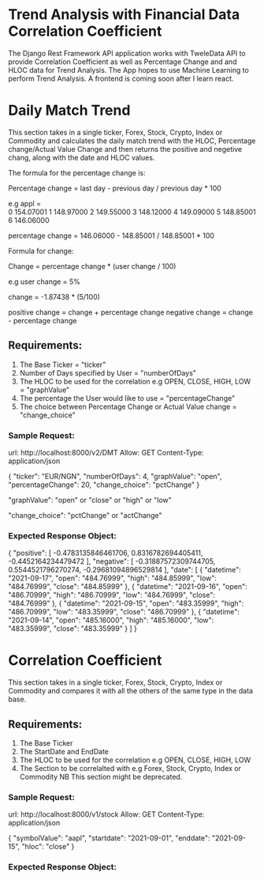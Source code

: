 # Trend Analysis with Financial Data Correlation Coefficient
The Django Rest Framework API application works with TweleData API to provide Correlation Coefficient as well as Percentage Change and and HLOC data for Trend Analysis.
The App hopes to use Machine Learning to perform Trend Analysis. A frontend is coming soon after I learn react.

# Daily Match Trend
This section takes in a single ticker, Forex, Stock, Crypto, Index or Commodity and calculates the daily match trend with the HLOC, Percentage change/Actual Value Change and then returns the positive and negetive chang, along with the date and HLOC values.

The formula for the percentage change is:

Percentage change = last day - previous day / previous day * 100

e.g appl =  
0    154.07001
1    148.97000
2    149.55000
3    148.12000
4    149.09000
5    148.85001
6    146.06000

percentage change = 146.06000 - 148.85001 / 148.85001 * 100

Formula for change:

Change = percentage change * (user change / 100)

e.g user change = 5%

change = -1.87438 * (5/100)

positive change = change + percentage change
negative change = change - percentage change

## Requirements:
1. The Base Ticker = "ticker"
2. Number of Days specified by User = "numberOfDays"
3. The HLOC to be used for the correlation e.g OPEN, CLOSE, HIGH, LOW = "graphValue"
4. The percentage the User would like to use = "percentageChange"
5. The choice between Percentage Change or Actual Value change = "change_choice"

### Sample Request:
url: http://localhost:8000/v2/DMT 
Allow: GET
Content-Type: application/json

{
    "ticker": "EUR/NGN",
    "numberOfDays": 4,
    "graphValue": "open",
    "percentageChange": 20,
    "change_choice": "pctChange"
}

"graphValue": "open" or "close" or "high" or "low"

"change_choice": "pctChange" or "actChange"

### Expected Response Object: 

{
    "positive": [
        -0.4783135846461706,
        0.8316782694405411,
        -0.4452164234479472
    ],
    "negative": [
        -0.31887572309744705,
        0.5544521796270274,
        -0.29681094896529814
    ],
    "date": [
        {
            "datetime": "2021-09-17",
            "open": "484.76999",
            "high": "484.85999",
            "low": "484.76999",
            "close": "484.85999"
        },
        {
            "datetime": "2021-09-16",
            "open": "486.70999",
            "high": "486.70999",
            "low": "484.76999",
            "close": "484.76999"
        },
        {
            "datetime": "2021-09-15",
            "open": "483.35999",
            "high": "486.70999",
            "low": "483.35999",
            "close": "486.70999"
        },
        {
            "datetime": "2021-09-14",
            "open": "485.16000",
            "high": "485.16000",
            "low": "483.35999",
            "close": "483.35999"
        }
    ]
}

# Correlation Coefficient
This section takes in a single ticker, Forex, Stock, Crypto, Index or Commodity and compares it with all the others of the same type in the data base.
## Requirements:
1. The Base Ticker
2. The StartDate and EndDate
3. The HLOC to be used for the correlation e.g OPEN, CLOSE, HIGH, LOW
4. The Section to be correlalted with e.g Forex, Stock, Crypto, Index or Commodity NB This section might be deprecated.

### Sample Request:
url: http://localhost:8000/v1/stock 
Allow: GET
Content-Type: application/json

{
    "symbolValue": "aapl",
    "startdate": "2021-09-01",
    "enddate": "2021-09-15",
    "hloc": "close"
}

### Expected Response Object: 